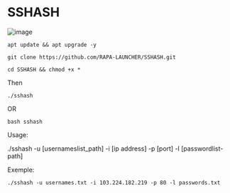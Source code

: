 # SSHASH

![image](https://github.com/RAPS-LAUNCHER/SSHASH/assets/143559207/d74e88c6-7a71-4765-9eaa-4696a29640ae)


```
apt update && apt upgrade -y
```
```
git clone https://github.com/RAPA-LAUNCHER/SSHASH.git
```

```
cd SSHASH && chmod +x *
```
Then 
```
./sshash
```
OR
```
bash sshash
```
Usage: 

./sshash -u [usernameslist_path] -i [ip address] -p [port] -l [passwordlist-path]


Exemple: 

```
./sshash -u usernames.txt -i 103.224.182.219 -p 80 -l passwords.txt
```
